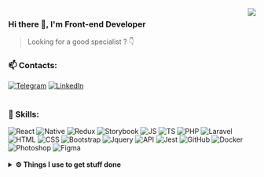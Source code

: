 <img align="right" src="https://github-readme-stats.vercel.app/api?username=penteleichuk&count_private=true&show_icons=true&theme=default&hide_border=true" />

### Hi there 👀, I'm Front-end Developer

> Looking for a good specialist ? 👇

### 📫 Contacts:
[![Telegram](https://img.shields.io/badge/-telegram-0273B2?style=for-the-badge&logo=telegram)](https://t.me/vasyok28)
[![LinkedIn](https://img.shields.io/badge/-linkedin-0273B2?style=for-the-badge&logo=linkedin)](https://www.linkedin.com/in/penteleichuk/)
<br>
<br>
### 🚀 Skills: 
<div align="left">
<img alt="React" src="https://img.shields.io/badge/-react-0273B2?style=for-the-badge&amp;logo=react"/>
<img alt="Native" src="https://img.shields.io/badge/-native-0273B2?style=for-the-badge&amp;logo=react"/>
<img alt="Redux" src="https://img.shields.io/badge/-redux-0273B2?style=for-the-badge&amp;logo=redux&amp;logoColor=6F3FB3"/>
<img alt="Storybook" src="https://img.shields.io/badge/-Storybook-0273B2?style=for-the-badge&amp;logo=Storybook"/>
<img alt="JS" src="https://img.shields.io/badge/-javascript-0273B2?style=for-the-badge&amp;logo=javascript&amp;logoColor=F7DF1E"/>
<img alt="TS" src="https://img.shields.io/badge/-typescript-0273B2?style=for-the-badge&amp;logo=typescript&amp;logoColor=3178C6"/>
<img alt="PHP" src="https://img.shields.io/badge/-PHP-0273B2?style=for-the-badge&amp;logo=php"/>
<img alt="Laravel" src="https://img.shields.io/badge/-laravel-0273B2?style=for-the-badge&amp;logo=laravel"/>
<img alt="HTML" src="https://img.shields.io/badge/-html5-0273B2?style=for-the-badge&amp;logo=html5"/>
<img alt="CSS" src="https://img.shields.io/badge/-css3_/_scss_/_sass_/_BEM-0273B2?style=for-the-badge&amp;logo=css3&amp;logoColor=3296D0"/>
<img alt="Bootstrap" src="https://img.shields.io/badge/-bootstrap&nbsp;/&nbsp;material_ui-0273B2?style=for-the-badge&amp;logo=bootstrap&amp;logoColor=7952B3"/>
<img alt="Jquery" src="https://img.shields.io/badge/-jquery-0273B2?style=for-the-badge&amp;logo=jquery&amp;logoColor=0769AD"/>
<img alt="API" src="https://img.shields.io/badge/-rest_api-0273B2?style=for-the-badge&amp;logo=fastapi&amp;logoColor=#009688"/>
<img alt="Jest" src="https://img.shields.io/badge/-jest&nbsp;/&nbsp;Unit&nbsp;Test-0273B2?style=for-the-badge&amp;logo=jest"/>
<img alt="GitHub" src="https://img.shields.io/badge/-git&nbsp;/&nbsp;github-0273B2?style=for-the-badge&amp;logo=github"/>
<img alt="Docker" src="https://img.shields.io/badge/-docker-0273B2?style=for-the-badge&amp;logo=docker&amp;logoColor=2496ED"/>
<img alt="Photoshop" src="https://img.shields.io/badge/-photoshop-0273B2?style=for-the-badge&amp;logo=adobe-photoshop&amp;logoColor=31A8FF"/>
<img alt="Figma" src="https://img.shields.io/badge/-figma-0273B2?style=for-the-badge&amp;logo=figma&amp;logoColor=31A8FF"/>
</div>
<br />
<details>	
  <br />
  <summary><b>⚙️ Things I use to get stuff done</b></summary>
  	<ul>
  	  <li><b>OS:</b> macOS Sonoma 14.4.1</li>
	    <li><b>Laptop: </b> MacBook Pro M1</li>
  	  <li><b>Browser: </b> Firefox Web Browser</li>
	    <li><b>Terminal: </b> iTerm</li>
	    <li><b>Code Editor:</b> VSCode - The best editor out there.</li>
	    <li><b>To Stay Updated:</b> Dev.to, Linkedin and Twitter.</li>
	</ul>	
</details>



